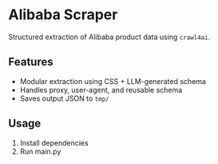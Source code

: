 # Alibaba Scraper

Structured extraction of Alibaba product data using `crawl4ai`.

## Features

- Modular extraction using CSS + LLM-generated schema
- Handles proxy, user-agent, and reusable schema
- Saves output JSON to `tmp/`

## Usage

1. Install dependencies
2. Run main.py
   
